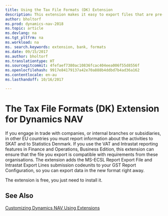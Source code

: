 ```yaml
---
title: Using the Tax File Formats (DK) Extension
description: This extension makes it easy to export files that are pre-formatted to meet bank requirements for electronic submissions.
author: bholtorf
ms.prod: dynamics-nav-2018
ms.topic: article
ms.devlang: na
ms.tgt_pltfrm: na
ms.workload: na
ms. search.keywords: extension, bank, formats
ms.date: 09/15/2017
ms.author: bholtorf
ms.translationtype: HT
ms.sourcegitcommit: 4fefaef7380ac10836fcac404eea006f55d8556f
ms.openlocfilehash: 9917e84179137a42e70a888b4ddbd7b4ad36a162
ms.contentlocale: en-au
ms.lasthandoff: 10/16/2017

---
```


# <a name="the-tax-file-formats-dk-extension-for-dynamics-nav"></a>The Tax File Formats (DK) Extension for Dynamics NAV
If you engage in trade with companies, or internal branches or subsidiaries, in other EU countries you must report information about the activities to SKAT and to Statistics Denmark. If you use the VAT and Intrastat reporting features in Finance and Operations, Business Edition, this extension can ensure that the file you export is compatible with requirements from these organisations. The extension adds the MS-ECSL Report Export File and Intrastat Export Lines submission codeunits to your GST Report Configuration, so you can export data in the new format right away.

The extension is free, you just need to install it. 

## <a name="see-also"></a>See Also
[Customizing Dynamics NAV Using Extensions](ui-extensions.md)
